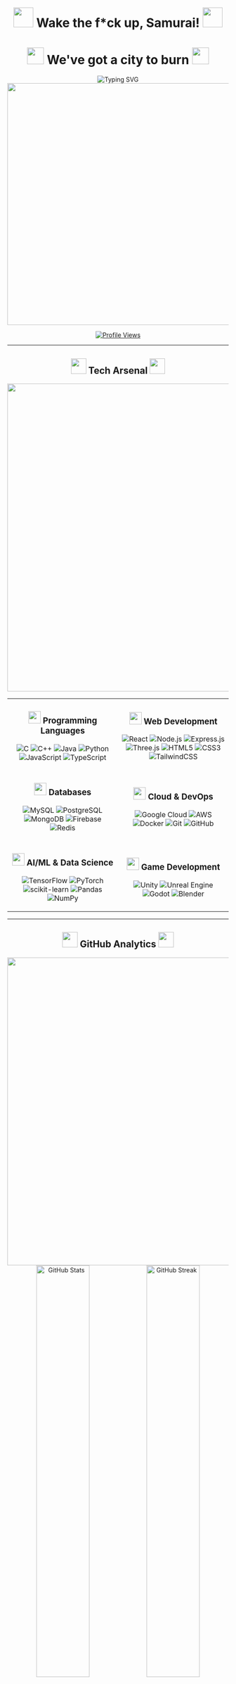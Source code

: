 <div align="center">

# <img src="https://github.com/user-attachments/assets/7948a4ac-cba5-4a61-b791-b86393e11692" width="45"/> Wake the f*ck up, Samurai! <img src="https://github.com/user-attachments/assets/bc0ae5c2-038e-4a9a-a52b-a91fb246ec5b" width="45"/>

# <img src="https://github.com/user-attachments/assets/a3795865-c2f1-415e-8b95-fb4dbe8441ff" width="38"/> We've got a city to burn <img src="https://github.com/user-attachments/assets/138a5249-8714-44f0-b4f7-10f3d86745a2" width="38"/>

<img src="https://readme-typing-svg.demolab.com?font=Orbitron&weight=700&size=28&duration=2500&pause=1000&color=00FFF7&center=true&vCenter=true&width=800&lines=Full+Stack+Developer+%7C+AI+Engineer;Building+the+future...one+commit+at+a+time;%3C%2F%3E+Code+%E2%80%A2+Create+%E2%80%A2+Conquer+%3C%2F%3E" alt="Typing SVG" />

<img src="https://user-images.githubusercontent.com/74038190/225813708-98b745f2-7d22-48cf-9150-083f1b00d6c9.gif" width="550"/>

[![Profile Views](https://komarev.com/ghpvc/?username=Hrishikesh-Gavai&color=00fff7&style=for-the-badge&label=PROFILE+VIEWS)](https://github.com/Hrishikesh-Gavai)

</div>

---

<div align="center">

## <img src="https://cdn-icons-png.flaticon.com/128/4727/4727266.png" width="35"/> Tech Arsenal <img src="https://cdn-icons-png.flaticon.com/128/4727/4727266.png" width="35"/>

<img src="https://user-images.githubusercontent.com/74038190/212284100-561aa473-3905-4a80-b561-0d28506553ee.gif" width="700"/>

</div>

<table align="center">
<tr>
<td align="center" width="50%">

### <img src="https://cdn-icons-png.flaticon.com/128/1005/1005141.png" width="28"/> Programming Languages

![C](https://img.shields.io/badge/C-00599C?style=for-the-badge&logo=c&logoColor=white)
![C++](https://img.shields.io/badge/C++-00599C?style=for-the-badge&logo=c%2B%2B&logoColor=white)
![Java](https://img.shields.io/badge/Java-ED8B00?style=for-the-badge&logo=openjdk&logoColor=white)
![Python](https://img.shields.io/badge/Python-3776AB?style=for-the-badge&logo=python&logoColor=FFD43B)
![JavaScript](https://img.shields.io/badge/JavaScript-F7DF1E?style=for-the-badge&logo=javascript&logoColor=black)
![TypeScript](https://img.shields.io/badge/TypeScript-007ACC?style=for-the-badge&logo=typescript&logoColor=white)

</td>
<td align="center" width="50%">

### <img src="https://cdn-icons-png.flaticon.com/128/1005/1005141.png" width="28"/> Web Development

![React](https://img.shields.io/badge/React-20232A?style=for-the-badge&logo=react&logoColor=61DAFB)
![Node.js](https://img.shields.io/badge/Node.js-339933?style=for-the-badge&logo=node.js&logoColor=white)
![Express.js](https://img.shields.io/badge/Express.js-000000?style=for-the-badge&logo=express&logoColor=white)
![Three.js](https://img.shields.io/badge/Three.js-000000?style=for-the-badge&logo=three.js&logoColor=white)
![HTML5](https://img.shields.io/badge/HTML5-E34F26?style=for-the-badge&logo=html5&logoColor=white)
![CSS3](https://img.shields.io/badge/CSS3-1572B6?style=for-the-badge&logo=css3&logoColor=white)
![TailwindCSS](https://img.shields.io/badge/Tailwind_CSS-38B2AC?style=for-the-badge&logo=tailwind-css&logoColor=white)

</td>
</tr>
<tr>
<td align="center" width="50%">

### <img src="https://cdn-icons-png.flaticon.com/128/2906/2906274.png" width="28"/> Databases

![MySQL](https://img.shields.io/badge/MySQL-4479A1?style=for-the-badge&logo=mysql&logoColor=white)
![PostgreSQL](https://img.shields.io/badge/PostgreSQL-316192?style=for-the-badge&logo=postgresql&logoColor=white)
![MongoDB](https://img.shields.io/badge/MongoDB-47A248?style=for-the-badge&logo=mongodb&logoColor=white)
![Firebase](https://img.shields.io/badge/Firebase-FFCA28?style=for-the-badge&logo=firebase&logoColor=black)
![Redis](https://img.shields.io/badge/Redis-DC382D?style=for-the-badge&logo=redis&logoColor=white)

</td>
<td align="center" width="50%">

### <img src="https://cdn-icons-png.flaticon.com/128/984/984315.png" width="28"/> Cloud & DevOps

![Google Cloud](https://img.shields.io/badge/Google_Cloud-4285F4?style=for-the-badge&logo=google-cloud&logoColor=white)
![AWS](https://img.shields.io/badge/AWS-232F3E?style=for-the-badge&logo=amazon-aws&logoColor=FF9900)
![Docker](https://img.shields.io/badge/Docker-2496ED?style=for-the-badge&logo=docker&logoColor=white)
![Git](https://img.shields.io/badge/Git-F05032?style=for-the-badge&logo=git&logoColor=white)
![GitHub](https://img.shields.io/badge/GitHub-181717?style=for-the-badge&logo=github&logoColor=white)

</td>
</tr>
<tr>
<td align="center" width="50%">

### <img src="https://cdn-icons-png.flaticon.com/128/8618/8618881.png" width="28"/> AI/ML & Data Science

![TensorFlow](https://img.shields.io/badge/TensorFlow-FF6F00?style=for-the-badge&logo=tensorflow&logoColor=white)
![PyTorch](https://img.shields.io/badge/PyTorch-EE4C2C?style=for-the-badge&logo=pytorch&logoColor=white)
![scikit-learn](https://img.shields.io/badge/scikit--learn-F7931E?style=for-the-badge&logo=scikit-learn&logoColor=white)
![Pandas](https://img.shields.io/badge/Pandas-150458?style=for-the-badge&logo=pandas&logoColor=white)
![NumPy](https://img.shields.io/badge/NumPy-013243?style=for-the-badge&logo=numpy&logoColor=white)

</td>
<td align="center" width="50%">

### <img src="https://cdn-icons-png.flaticon.com/128/686/686589.png" width="28"/> Game Development

![Unity](https://img.shields.io/badge/Unity-000000?style=for-the-badge&logo=unity&logoColor=white)
![Unreal Engine](https://img.shields.io/badge/Unreal_Engine-0E1128?style=for-the-badge&logo=unreal-engine&logoColor=white)
![Godot](https://img.shields.io/badge/Godot-478CBF?style=for-the-badge&logo=godot-engine&logoColor=white)
![Blender](https://img.shields.io/badge/Blender-F5792A?style=for-the-badge&logo=blender&logoColor=white)

</td>
</tr>
</table>

---

<div align="center">

## <img src="https://cdn-icons-png.flaticon.com/128/2621/2621040.png" width="35"/> GitHub Analytics <img src="https://cdn-icons-png.flaticon.com/128/2621/2621040.png" width="35"/>

<img src="https://user-images.githubusercontent.com/74038190/212284115-f47cd8ff-2ffb-4b04-b5bf-4d1c14c0247f.gif" width="700"/>

<br/>

<img width="49%" src="https://github-readme-stats.vercel.app/api?username=Hrishikesh-Gavai&show_icons=true&theme=tokyonight&hide_border=true&bg_color=0D1117&title_color=00FFF7&icon_color=00FFF7&text_color=C9D1D9&ring_color=00FFF7" alt="GitHub Stats"/>
<img width="49%" src="https://github-readme-streak-stats.herokuapp.com/?user=Hrishikesh-Gavai&theme=tokyonight&hide_border=true&background=0D1117&stroke=00FFF7&ring=00FFF7&fire=FF1744&currStreakLabel=00FFF7&sideLabels=00FFF7&dates=C9D1D9" alt="GitHub Streak"/>

<br/>

<img width="60%" src="https://github-readme-stats.vercel.app/api/top-langs/?username=Hrishikesh-Gavai&layout=compact&theme=tokyonight&hide_border=true&bg_color=0D1117&title_color=00FFF7&text_color=C9D1D9&langs_count=10" alt="Top Languages"/>

</div>

---

<div align="center">

## <img src="https://cdn-icons-png.flaticon.com/128/3588/3588592.png" width="35"/> Contribution Activity <img src="https://cdn-icons-png.flaticon.com/128/3588/3588592.png" width="35"/>

<img src="https://github-readme-activity-graph.vercel.app/graph?username=Hrishikesh-Gavai&theme=tokyo-night&hide_border=true&bg_color=0D1117&color=00FFF7&line=00FFF7&point=FF1744&area=true&area_color=00FFF7" width="98%" alt="Contribution Graph"/>

</div>

---

<div align="center">

<img src="https://user-images.githubusercontent.com/74038190/229223156-143a1845-fb5c-4a5b-81c9-d7d5e2c3e9e7.gif" width="600"/>

## <img src="https://cdn-icons-png.flaticon.com/128/2906/2906274.png" width="35"/> Current Status <img src="https://cdn-icons-png.flaticon.com/128/2906/2906274.png" width="35"/>

<img src="https://readme-typing-svg.demolab.com?font=Fira+Code&size=18&duration=3000&pause=1000&color=00FFF7&center=true&vCenter=true&multiline=true&width=600&height=100&lines=%E2%9A%A1+console.log('Building+cool+stuff');%F0%9F%94%A5+printf('Debugging+life');%F0%9F%9A%80+System.out.println('Pushing+commits');%F0%9F%92%BB+import+success+from+'hardwork'" alt="Status"/>

<br/>

<img src="https://user-images.githubusercontent.com/74038190/212284158-e840e285-664b-44d7-b79b-e264b5e54825.gif" width="400"/>

### <img src="https://cdn-icons-png.flaticon.com/128/3094/3094837.png" width="24"/> *"The only way to do great work is to love what you do."*

<img src="https://capsule-render.vercel.app/api?type=waving&color=gradient&customColorList=6,11,20&height=100&section=footer&text=Thanks+for+visiting!&fontSize=30&fontColor=fff&animation=twinkling&fontAlignY=70" width="100%"/>

</div>
